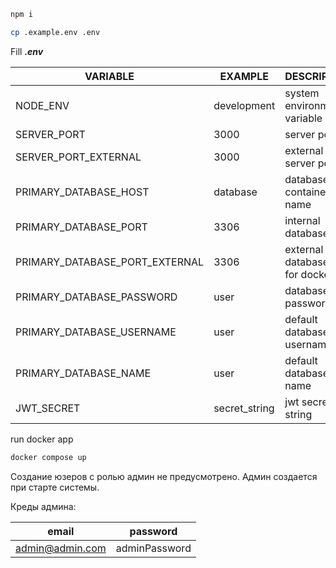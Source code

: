 
```bash
npm i
```

```bash
cp .example.env .env
```

Fill  ***.env***


| VARIABLE                       | EXAMPLE       | DESCRIPTION                       |
|--------------------------------|---------------|-----------------------------------|
| NODE_ENV                       | development   | system environment variable       |
| SERVER_PORT                    | 3000          | server port                       |
| SERVER_PORT_EXTERNAL           | 3000          | external server port              |
| PRIMARY_DATABASE_HOST          | database      | database container name           |
| PRIMARY_DATABASE_PORT          | 3306          | internal database port            |
| PRIMARY_DATABASE_PORT_EXTERNAL | 3306          | external database port for docker |
| PRIMARY_DATABASE_PASSWORD      | user          | database user password            |
| PRIMARY_DATABASE_USERNAME      | user          | default database username         |
| PRIMARY_DATABASE_NAME          | user          | default database name             |
| JWT_SECRET                     | secret_string | jwt secret string                 |


run docker app
```bash
docker compose up
```


Создание юзеров с ролью админ не предусмотрено. Админ создается при старте системы.

Креды админа:


| email             | password     |
|-------------------|--------------|
| admin@admin.com   | adminPassword|